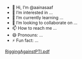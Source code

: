 - 👋 Hi, I’m @aainasaaf
- 👀 I’m interested in ...
- 🌱 I’m currently learning ...
- 💞️ I’m looking to collaborate on ...
- 📫 How to reach me ...
- 😄 Pronouns: ...
- ⚡ Fun fact: ...

<!---
aainasaaf/aainasaaf is a ✨ special ✨ repository because its `README.md` (this file) appears on your GitHub profile.
You can click the Preview link to take a look at your changes.
--->
[RiggingAgainstPTI.pdf](https://github.com/aainasaaf/aainasaaf/files/14090192/RiggingAgainstPTI.pdf)
